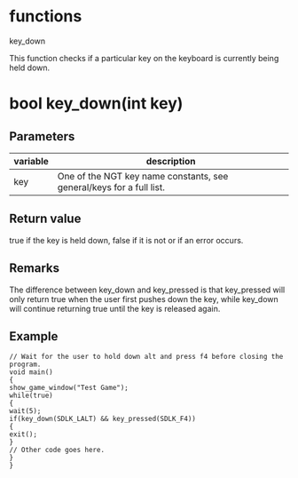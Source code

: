 # functions

key_down




This function checks if a particular key on the keyboard is currently being held down.


# bool key_down(int key)

## Parameters

variable| description
---|---
key | One of the NGT key name constants, see general/keys for a full list.

## Return value

true if the key is held down, false if it is not or if an error occurs.

## Remarks

The difference between key_down and key_pressed is that key_pressed will only return true when the user first pushes down the key, while key_down will continue returning true until the key is released again.

## Example

```
// Wait for the user to hold down alt and press f4 before closing the program.
void main()
{
show_game_window("Test Game");
while(true)
{
wait(5);
if(key_down(SDLK_LALT) && key_pressed(SDLK_F4))
{
exit();
}
// Other code goes here.
}
}
```
